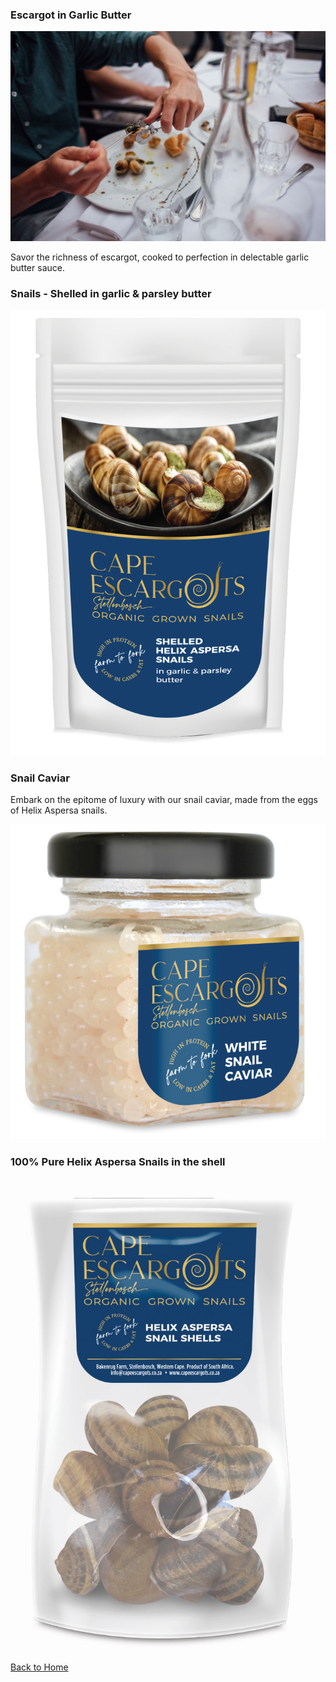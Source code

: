 ### Escargot in Garlic Butter

![34juh34fnfr.jpg](/34juh34fnfr.jpg)

Savor the richness of escargot, cooked to perfection in delectable garlic butter sauce.


### Snails - Shelled in garlic & parsley butter

![CE_Pack_Shelled_New (Large).png](/CE_Pack_Shelled_New%20(Large).png)

### Snail Caviar

Embark on the epitome of luxury with our snail caviar, made from the eggs of Helix Aspersa snails.

![CE_Caviar_New (Large) (Medium).png](/CE_Caviar_New%20(Large)%20(Medium).png)

### 100% Pure Helix Aspersa Snails in the shell

![CE_Shells_New (Large).jpg](/CE_Shells_New%20(Large).jpg)

[Back to Home](index.md)
